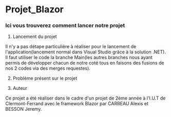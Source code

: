# Projet_Blazor

### Ici vous trouverez comment lancer notre projet

1. Lancement du projet

Il n'y a pas détape particulière à réaliser pour le lancement de l'application(lancement normal dans Visual Studio grâce à la solution .NET). Il faut utiliser le code la branche Main(les autres branches nous ayant permis de développer chacun de notre coté tous en faisons des fusions de nos 2 codes via des merges requestes).

2. Problème présent sur le projet

3. Auteur

Ce projet a été réaliser dans le cadre d'un projet de 2ème année à l'I.U.T de Clermont-Ferrand avec le framework Blazor par CARREAU Alexis et BESSON Jeremy.
